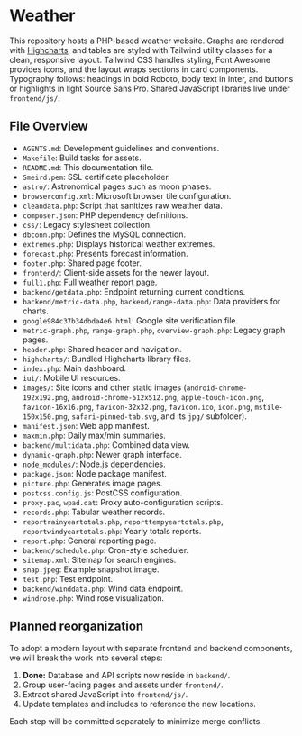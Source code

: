 # Weather

This repository hosts a PHP-based weather website. Graphs are rendered with [Highcharts](https://www.highcharts.com/), and tables are styled with Tailwind utility classes for a clean, responsive layout. Tailwind CSS handles styling, Font Awesome provides icons, and the layout wraps sections in card components. Typography follows: headings in bold Roboto, body text in Inter, and buttons or highlights in light Source Sans Pro. Shared JavaScript libraries live under `frontend/js/`.

## File Overview

- `AGENTS.md`: Development guidelines and conventions.
- `Makefile`: Build tasks for assets.
- `README.md`: This documentation file.
- `Smeird.pem`: SSL certificate placeholder.
- `astro/`: Astronomical pages such as moon phases.
- `browserconfig.xml`: Microsoft browser tile configuration.
- `cleandata.php`: Script that sanitizes raw weather data.
- `composer.json`: PHP dependency definitions.
- `css/`: Legacy stylesheet collection.
- `dbconn.php`: Defines the MySQL connection.
- `extremes.php`: Displays historical weather extremes.
- `forecast.php`: Presents forecast information.
- `footer.php`: Shared page footer.
- `frontend/`: Client-side assets for the newer layout.
- `full1.php`: Full weather report page.
- `backend/getdata.php`: Endpoint returning current conditions.
- `backend/metric-data.php`, `backend/range-data.php`: Data providers for charts.
- `google984c37b34dbda4e6.html`: Google site verification file.
- `metric-graph.php`, `range-graph.php`, `overview-graph.php`: Legacy graph pages.
- `header.php`: Shared header and navigation.
- `highcharts/`: Bundled Highcharts library files.
 - `index.php`: Main dashboard.
 - `iui/`: Mobile UI resources.
 - `images/`: Site icons and other static images (`android-chrome-192x192.png`, `android-chrome-512x512.png`, `apple-touch-icon.png`, `favicon-16x16.png`, `favicon-32x32.png`, `favicon.ico`, `icon.png`, `mstile-150x150.png`, `safari-pinned-tab.svg`, and its `jpg/` subfolder).
 - `manifest.json`: Web app manifest.
 - `maxmin.php`: Daily max/min summaries.
- `backend/multidata.php`: Combined data view.
- `dynamic-graph.php`: Newer graph interface.
- `node_modules/`: Node.js dependencies.
- `package.json`: Node package manifest.
- `picture.php`: Generates image pages.
- `postcss.config.js`: PostCSS configuration.
- `proxy.pac`, `wpad.dat`: Proxy auto-configuration scripts.
- `records.php`: Tabular weather records.
- `reportrainyeartotals.php`, `reporttempyeartotals.php`, `reportwindyeartotals.php`: Yearly totals reports.
- `report.php`: General reporting page.
- `backend/schedule.php`: Cron-style scheduler.
- `sitemap.xml`: Sitemap for search engines.
- `snap.jpeg`: Example snapshot image.
- `test.php`: Test endpoint.
- `backend/winddata.php`: Wind data endpoint.
- `windrose.php`: Wind rose visualization.

## Planned reorganization

To adopt a modern layout with separate frontend and backend components, we will break the work into several steps:

1. **Done:** Database and API scripts now reside in `backend/`.
2. Group user-facing pages and assets under `frontend/`.
3. Extract shared JavaScript into `frontend/js/`.
4. Update templates and includes to reference the new locations.

Each step will be committed separately to minimize merge conflicts.
